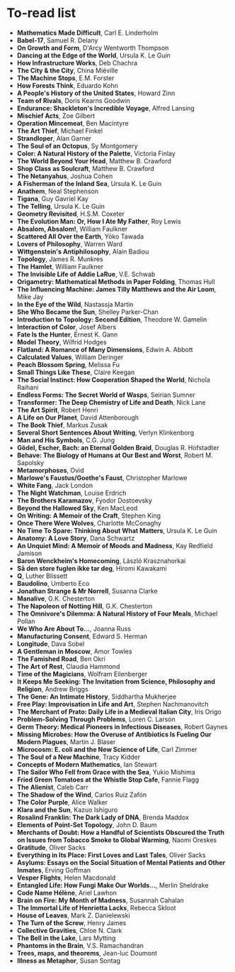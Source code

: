 # To-read list

* **Mathematics Made Difficult**, Carl E. Linderholm
* **Babel-17**, Samuel R. Delany
* **On Growth and Form**, D'Arcy Wentworth Thompson
* **Dancing at the Edge of the World**, Ursula K. Le Guin
* **How Infrastructure Works**, Deb Chachra
* **The City & the City**, China Miéville
* **The Machine Stops**, E.M. Forster
* **How Forests Think**, Eduardo Kohn
* **A People's History of the United States**, Howard Zinn
* **Team of Rivals**, Doris Kearns Goodwin
* **Endurance: Shackleton's Incredible Voyage**, Alfred Lansing
* **Mischief Acts**, Zoe  Gilbert
* **Operation Mincemeat**, Ben Macintyre
* **The Art Thief**, Michael Finkel
* **Strandloper**, Alan Garner
* **The Soul of an Octopus**, Sy Montgomery
* **Color: A Natural History of the Palette**, Victoria Finlay
* **The World Beyond Your Head**, Matthew B. Crawford
* **Shop Class as Soulcraft**, Matthew B. Crawford
* **The Netanyahus**, Joshua Cohen
* **A Fisherman of the Inland Sea**, Ursula K. Le Guin
* **Anathem**, Neal Stephenson
* **Tigana**, Guy Gavriel Kay
* **The Telling**, Ursula K. Le Guin
* **Geometry Revisited**, H.S.M. Coxeter
* **The Evolution Man: Or, How I Ate My Father**, Roy  Lewis
* **Absalom, Absalom!**, William Faulkner
* **Scattered All Over the Earth**, Yōko Tawada
* **Lovers of Philosophy**, Warren  Ward
* **Wittgenstein's Antiphilosophy**, Alain Badiou
* **Topology**, James R. Munkres
* **The Hamlet**, William Faulkner
* **The Invisible Life of Addie LaRue**, V.E. Schwab
* **Origametry: Mathematical Methods in Paper Folding**, Thomas Hull
* **The Influencing Machine: James Tilly Matthews and the Air Loom**, Mike   Jay
* **In the Eye of the Wild**, Nastassja Martin
* **She Who Became the Sun**, Shelley Parker-Chan
* **Introduction to Topology: Second Edition**, Theodore W. Gamelin
* **Interaction of Color**, Josef Albers
* **Fate Is the Hunter**, Ernest K. Gann
* **Model Theory**, Wilfrid Hodges
* **Flatland: A Romance of Many Dimensions**, Edwin A. Abbott
* **Calculated Values**, William Deringer
* **Peach Blossom Spring**, Melissa Fu
* **Small Things Like These**, Claire Keegan
* **The Social Instinct: How Cooperation Shaped the World**, Nichola Raihani
* **Endless Forms: The Secret World of Wasps**, Seirian Sumner
* **Transformer: The Deep Chemistry of Life and Death**, Nick Lane
* **The Art Spirit**, Robert Henri
* **A Life on Our Planet**, David Attenborough
* **The Book Thief**, Markus Zusak
* **Several Short Sentences About Writing**, Verlyn Klinkenborg
* **Man and His Symbols**, C.G. Jung
* **Gödel, Escher, Bach: an Eternal Golden Braid**, Douglas R. Hofstadter
* **Behave: The Biology of Humans at Our Best and Worst**, Robert M. Sapolsky
* **Metamorphoses**, Ovid
* **Marlowe's Faustus/Goethe's Faust**, Christopher Marlowe
* **White Fang**, Jack London
* **The Night Watchman**, Louise Erdrich
* **The Brothers Karamazov**, Fyodor Dostoevsky
* **Beyond the Hallowed Sky**, Ken MacLeod
* **On Writing: A Memoir of the Craft**, Stephen King
* **Once There Were Wolves**, Charlotte McConaghy
* **No Time To Spare: Thinking About What Matters**, Ursula K. Le Guin
* **Anatomy: A Love Story**, Dana Schwartz
* **An Unquiet Mind: A Memoir of Moods and Madness**, Kay Redfield Jamison
* **Baron Wenckheim's Homecoming**, László Krasznahorkai
* **Så den store fuglen ikke tar deg**, Hiromi Kawakami
* **Q**, Luther Blissett
* **Baudolino**, Umberto Eco
* **Jonathan Strange & Mr Norrell**, Susanna Clarke
* **Manalive**, G.K. Chesterton
* **The Napoleon of Notting Hill**, G.K. Chesterton
* **The Omnivore's Dilemma: A Natural History of Four Meals**, Michael Pollan
* **We Who Are About To...**, Joanna Russ
* **Manufacturing Consent**, Edward S. Herman
* **Longitude**, Dava Sobel
* **A Gentleman in Moscow**, Amor Towles
* **The Famished Road**, Ben Okri
* **The Art of Rest**, Claudia Hammond
* **Time of the Magicians**, Wolfram Eilenberger
* **It Keeps Me Seeking: The Invitation from Science, Philosophy and Religion**, Andrew Briggs
* **The Gene: An Intimate History**, Siddhartha Mukherjee
* **Free Play: Improvisation in Life and Art**, Stephen Nachmanovitch
* **The Merchant of Prato: Daily Life in a Medieval Italian City**, Iris Origo
* **Problem-Solving Through Problems**, Loren C. Larson
* **Germ Theory: Medical Pioneers in Infectious Diseases**, Robert Gaynes
* **Missing Microbes: How the Overuse of Antibiotics Is Fueling Our Modern Plagues**, Martin J. Blaser
* **Microcosm: E. coli and the New Science of Life**, Carl Zimmer
* **The Soul of a New Machine**, Tracy Kidder
* **Concepts of Modern Mathematics**, Ian Stewart
* **The Sailor Who Fell from Grace with the Sea**, Yukio Mishima
* **Fried Green Tomatoes at the Whistle Stop Cafe**, Fannie Flagg
* **The Alienist**, Caleb Carr
* **The Shadow of the Wind**, Carlos Ruiz Zafón
* **The Color Purple**, Alice Walker
* **Klara and the Sun**, Kazuo Ishiguro
* **Rosalind Franklin: The Dark Lady of DNA**, Brenda Maddox
* **Elements of Point-Set Topology**, John D. Baum
* **Merchants of Doubt: How a Handful of Scientists Obscured the Truth on Issues from Tobacco Smoke to Global Warming**, Naomi Oreskes
* **Gratitude**, Oliver Sacks
* **Everything in Its Place: First Loves and Last Tales**, Oliver Sacks
* **Asylums: Essays on the Social Situation of Mental Patients and Other Inmates**, Erving Goffman
* **Vesper Flights**, Helen Macdonald
* **Entangled Life: How Fungi Make Our Worlds...**, Merlin Sheldrake
* **Code Name Hélène**, Ariel Lawhon
* **Brain on Fire: My Month of Madness**, Susannah Cahalan
* **The Immortal Life of Henrietta Lacks**, Rebecca Skloot
* **House of Leaves**, Mark Z. Danielewski
* **The Turn of the Screw**, Henry James
* **Collective Gravities**, Chloe N. Clark
* **The Bell in the Lake**, Lars Mytting
* **Phantoms in the Brain**, V.S. Ramachandran
* **Trees, maps, and theorems**, Jean-luc Doumont
* **Illness as Metaphor**, Susan Sontag
